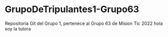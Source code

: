 # GrupoDeTripulantes1-Grupo63
Repositoria Git del Grupo 1, pertenece al Grupo 63 de Mision Tic 2022
hola soy la tutora